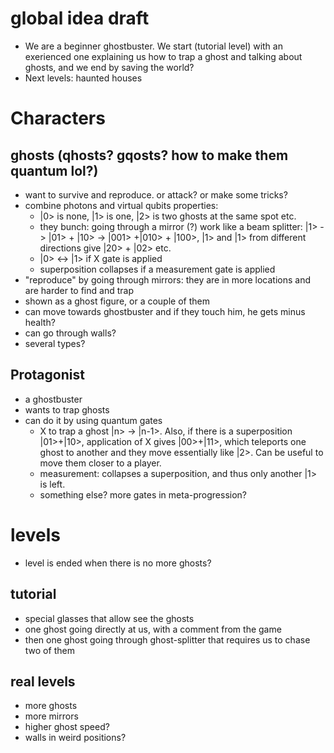 # global idea draft 

- We are a beginner ghostbuster. We start (tutorial level) with an exerienced one explaining us how to trap a ghost and talking about ghosts, and we end by saving the world?
- Next levels: haunted houses

# Characters

## ghosts (qhosts? gqosts? how to make them quantum lol?)
- want to survive and reproduce. or attack? or make some tricks?
- combine photons and virtual qubits properties:
  - |0> is none, |1> is one, |2> is two ghosts at the same spot etc.
  - they bunch: going through a mirror (?) work like a beam splitter: |1> -> |01> + |10> -> |001> +|010> + |100>, |1> and |1> from different directions give |20> + |02> etc.
  - |0> <-> |1> if X gate is applied
  - superposition collapses if a measurement gate is applied
- "reproduce" by going through mirrors: they are in more locations and are harder to find and trap
- shown as a ghost figure, or a couple of them
- can move towards ghostbuster and if they touch him, he gets minus health?
- can go through walls?
- several types?
    
## Protagonist
- a ghostbuster
- wants to trap ghosts
- can do it by using quantum gates
  - X to trap a ghost |n> -> |n-1>. Also, if there is a superposition |01>+|10>, application of X gives |00>+|11>, which teleports one ghost to another and they move essentially like |2>.
     Can be useful to move them closer to a player.
  - measurement: collapses a superposition, and thus only another |1> is left.
  - something else? more gates in meta-progression?

# levels

- level is ended when there is no more ghosts?

## tutorial

- special glasses that allow see the ghosts
- one ghost going directly at us, with a comment from the game
- then one ghost going through ghost-splitter that requires us to chase two of them

## real levels

- more ghosts
- more mirrors
- higher ghost speed?
- walls in weird positions?
